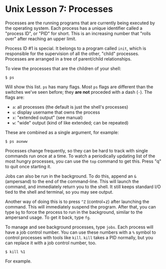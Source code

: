 # Unix Lesson 7: Processes

Processes are the running programs that are currently being executed by the
operating system. Each process has a unique identifier called a "process ID",
or "PID" for short. This is an increasing number that "rolls over" after
reaching an upper limit.

Process ID #1 is special. It belongs to a program called `init`, which is
responsible for the supervision of all the other, "child" processes. Processes
are arranged in a tree of parent/child relationships.

To view the processes that are the children of your shell:

    $ ps

Will show this list. `ps` has many flags. Most `ps` flags are different than
the switches we've seen before; they **are not** proceded with a dash (`-`).
The flags are:

- `a`: all processes (the default is just the shell's processes)
- `u`: display username that owns the process
- `x`: "extended output" (see manual)
- `w`: "wide" output (kind of like extended; can be repeated)

These are combined as a single argument, for example:

    $ ps auxww

Processes change frequently, so they can be hard to track with single commands
run once at a time. To watch a periodically updating list of the most hungry
processes, you can use the `top` command to get this. Press "q" to quit once
starting it.

Jobs can also be run in the background. To do this, append an `&` (ampersand)
to the end of the command-line. This will launch the command, and immediately
return you to the shell. It still keeps standard I/O tied to the shell and
terminal, so you may see output.

Another way of doing this is to press `^Z` (control+z) after launching the
command. This will immediately suspend the program. After that, you can type
`bg` to force the process to run in the background, similar to the ampersand
usage. To get it back, type `fg`.

To manage and see background processes, type `jobs`. Each process will have a
job control number. You can use these numbers with a `%` symbol to control
processes with tools like `kill`. `kill` takes a PID normally, but you can
replace it with a job control number, too.

    $ kill %1

For example.
